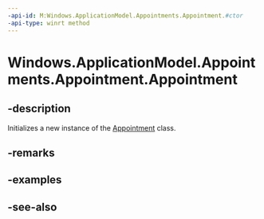 ----api-id: M:Windows.ApplicationModel.Appointments.Appointment.#ctor
-api-type: winrt method
---<!-- Method syntaxpublic Appointment()--># Windows.ApplicationModel.Appointments.Appointment.Appointment## -descriptionInitializes a new instance of the [Appointment](appointment.md) class.## -remarks## -examples## -see-also